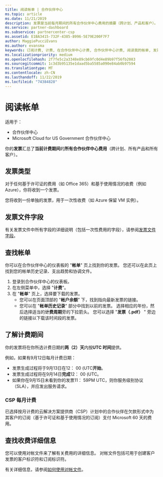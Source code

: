 ```yaml
---
title: 阅读帐单 | 合作伙伴中心
ms.topic: article
ms.date: 11/21/2019
description: 发票是当前每月期间的所有合作伙伴中心费用的摘要（跨计划、产品和客户）。
ms.service: partner-dashboard
ms.subservice: partnercenter-csp
ms.assetid: E1BA3415-732F-4385-8996-5E79E200F7F7
author: MaggiePucciEvans
ms.author: evansma
keywords: 订阅计费, 计费, 在合作伙伴中心计费, 合作伙伴中心计费, 阅读我的帐单, 发票, 合作伙伴中心发票, 云解决方案提供商发票, 我的帐单在哪里？
ms.localizationpriority: medium
ms.openlocfilehash: 2f7fe5c2a3348e89cb69fc0d4e89b97f56fb2083
ms.sourcegitcommit: 1c3d3b95135e1daad5ba5585a090e84ab0b97594
ms.translationtype: MT
ms.contentlocale: zh-CN
ms.lasthandoff: 11/22/2019
ms.locfileid: "74384828"
---
```

# <a name="read-your-bill"></a>阅读帐单

适用于：

- 合作伙伴中心
- Microsoft Cloud for US Government 合作伙伴中心

你的**发票**汇总了**当前计费期间**的**所有合作伙伴中心费用**（跨计划、所有产品和所有客户）。

## <a name="invoice-types"></a>发票类型

对于任何基于许可证的费用（如 Office 365）和基于使用情况的收费（例如 Azure），你将收到一个发票。

您将收到一份单独的发票，用于一次性收费（如 Azure 保留 VM 实例）。

## <a name="invoice-file-fields"></a>发票文件字段

有关发票文件中所有字段的详细说明（包括一次性费用的字段），请参阅[发票文件字段](invoice-file.md)。

## <a name="find-your-bill"></a>查找帐单

你可以在合作伙伴中心的仪表板的 "**帐单**" 页上找到你的发票。 您还可以在此页上找到您的帐单历史记录、支出趋势和协调文件。

1. 登录到合作伙伴中心的仪表板。
2. 在左侧菜单中，选择 "**计费**"。
3. 在 "**帐单**" 页上，选择要下载的发票。
    - 您可以在页面顶部的 "**帐户余额**" 下，找到指向最新发票的链接。
    - 您可以在 "**帐单历史记录**" 部分中找到以前的发票。 选择相应的年份，然后选择适当的**计费周期**旁的下拉箭头。 您可以选择 "**发票（.pdf）** " 旁边的链接以下载该时间段的发票。

## <a name="understand-billing-periods"></a>了解计费期间

你的发票将在你所选计费日期的**两（2）天**内按**UTC 时间**提供。

例如，如果有9月12日每月计费日期：

- 发票生成过程将于9月13日在12： 00 (UTC**开始**。
- 发票生成过程将在9月14日**完成**12： 00 (UTC。
- 如果你在9月15日未看到你的发票11： 59PM UTC，则你服务级别协议（SLA），并应发出服务请求。

### <a name="csp-monthly-billing"></a>CSP 每月计费

已选择按月计费的云解决方案提供商（CSP）计划中的合作伙伴在欠款形式中为其客户的订阅（基于许可证和基于使用情况的订阅）支付 Microsoft 60 天的费用。

## <a name="find-itemized-details-for-charges"></a>查找收费详细信息

您可以使用对帐文件来了解有关费用的详细信息。 对帐文件包括可用于创建客户发票的客户标识符和订阅标识符。

有关详细信息，请参阅[如何使用对帐文件](use-the-reconciliation-files.md)。
